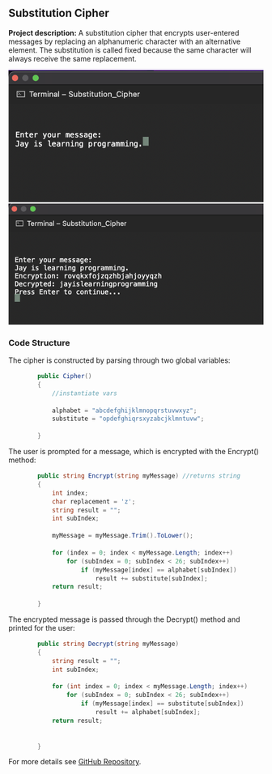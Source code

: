 ## Substitution Cipher

**Project description:** A substitution cipher that encrypts user-entered messages by replacing an alphanumeric character with an alternative element. The substitution is called fixed because the same character will always receive the same replacement.

<img src="images/Cipher_1.png?raw=true"/>
<img src="images/Cipher_2.png?raw=true"/>

### Code Structure

The cipher is constructed by parsing through two global variables: 

```C#
        public Cipher()
        {
            //instantiate vars

            alphabet = "abcdefghijklmnopqrstuvwxyz";
            substitute = "opdefghiqrsxyzabcjklmntuvw";
            
        }
```
The user is prompted for a message, which is encrypted with the Encrypt() method:

```C#
        public string Encrypt(string myMessage) //returns string
        {
            int index;
            char replacement = 'z';
            string result = "";
            int subIndex;

            myMessage = myMessage.Trim().ToLower();

            for (index = 0; index < myMessage.Length; index++)
                for (subIndex = 0; subIndex < 26; subIndex++)
                    if (myMessage[index] == alphabet[subIndex])
                        result += substitute[subIndex];
            return result;

        }
```

The encrypted message is passed through the Decrypt() method and printed for the user:

```C#
        public string Decrypt(string myMessage)
        {
            string result = "";
            int subIndex;

            for (int index = 0; index < myMessage.Length; index++)
                for (subIndex = 0; subIndex < 26; subIndex++)
                    if (myMessage[index] == substitute[subIndex])
                        result += alphabet[subIndex];
            return result;


        }
```

For more details see [GitHub Repository](https://github.com/rtunjya/Substitution_Cipher.git).
